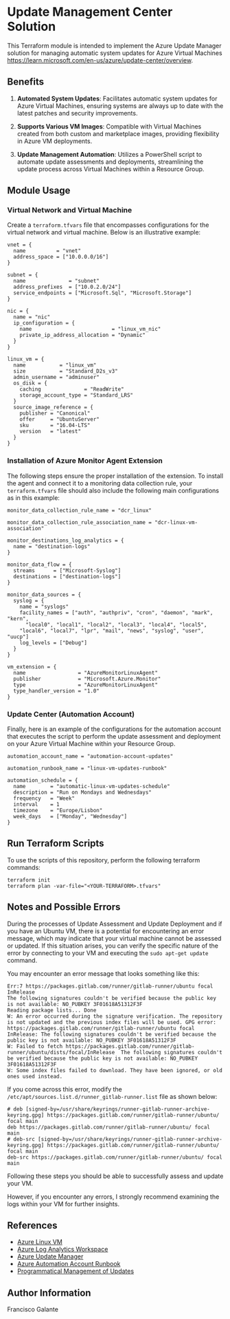 # Update Management Center Solution

This Terraform module is intended to implement the Azure Update Manager solution for managing automatic system updates for Azure Virtual Machines https://learn.microsoft.com/en-us/azure/update-center/overview.

## Benefits
1. **Automated System Updates**: Facilitates automatic system updates for Azure Virtual Machines, ensuring systems are always up to date with the latest patches and security improvements.

2. **Supports Various VM Images**: Compatible with Virtual Machines created from both custom and marketplace images, providing flexibility in Azure VM deployments.

3. **Update Management Automation**: Utilizes a PowerShell script to automate update assessments and deployments, streamlining the update process across Virtual Machines within a Resource Group.

## Module Usage
### Virtual Network and Virtual Machine
Create a `terraform.tfvars` file that encompasses configurations for the virtual network and virtual machine. Below is an illustrative example:

```
vnet = {
  name          = "vnet"
  address_space = ["10.0.0.0/16"]
}

subnet = {
  name              = "subnet"
  address_prefixes  = ["10.0.2.0/24"]
  service_endpoints = ["Microsoft.Sql", "Microsoft.Storage"]
}

nic = {
  name = "nic"
  ip_configuration = {
    name                          = "linux_vm_nic"
    private_ip_address_allocation = "Dynamic"
  }
}

linux_vm = {
  name           = "linux_vm"
  size           = "Standard_D2s_v3"
  admin_username = "adminuser"
  os_disk = {
    caching              = "ReadWrite"
    storage_account_type = "Standard_LRS"
  }
  source_image_reference = {
    publisher = "Canonical"
    offer     = "UbuntuServer"
    sku       = "16.04-LTS"
    version   = "latest"
  }
}
```

### Installation of Azure Monitor Agent Extension
The following steps ensure the proper installation of the extension. To install the agent and connect it to a monitoring data collection rule, your `terraform.tfvars` file should also include the following main configurations as in this example: 

```
monitor_data_collection_rule_name = "dcr_linux"

monitor_data_collection_rule_association_name = "dcr-linux-vm-association"

monitor_destinations_log_analytics = {
  name = "destination-logs"
}

monitor_data_flow = {
  streams      = ["Microsoft-Syslog"]
  destinations = ["destination-logs"]
}

monitor_data_sources = {
  syslog = {
    name = "syslogs"
    facility_names = ["auth", "authpriv", "cron", "daemon", "mark", "kern",
      "local0", "local1", "local2", "local3", "local4", "local5",
    "local6", "local7", "lpr", "mail", "news", "syslog", "user", "uucp"]
    log_levels = ["Debug"]
  }
}

vm_extension = {
  name                 = "AzureMonitorLinuxAgent"
  publisher            = "Microsoft.Azure.Monitor"
  type                 = "AzureMonitorLinuxAgent"
  type_handler_version = "1.0"
}
```

### Update Center (Automation Account)
Finally, here is an example of the configurations for the automation account that executes the script to perform the update assessment and deployment on your Azure Virtual Machine within your Resource Group.
```
automation_account_name = "automation-account-updates"

automation_runbook_name = "linux-vm-updates-runbook"

automation_schedule = {
  name        = "automatic-linux-vm-updates-schedule"
  description = "Run on Mondays and Wednesdays"
  frequency   = "Week"
  interval    = 1
  timezone    = "Europe/Lisbon"
  week_days   = ["Monday", "Wednesday"]
}
```

## Run Terraform Scripts
To use the scripts of this repository, perform the following terraform commands:
```
terraform init
terraform plan -var-file="<YOUR-TERRAFORM>.tfvars"
```

## Notes and Possible Errors

During the processes of Update Assessment and Update Deployment and if you have an Ubuntu VM, there is a potential for encountering an error message, 
which may indicate that your virtual machine cannot be assessed or updated. 
If this situation arises, you can verify the specific nature of the error by connecting to your VM and executing the `sudo apt-get update` command.

You may encounter an error message that looks something like this:

```
Err:7 https://packages.gitlab.com/runner/gitlab-runner/ubuntu focal InRelease
The following signatures couldn't be verified because the public key is not available: NO_PUBKEY 3F01618A51312F3F
Reading package lists... Done
W: An error occurred during the signature verification. The repository is not updated and the previous index files will be used. GPG error: https://packages.gitlab.com/runner/gitlab-runner/ubuntu focal InRelease: The following signatures couldn't be verified because the public key is not available: NO_PUBKEY 3F01618A51312F3F
W: Failed to fetch https://packages.gitlab.com/runner/gitlab-runner/ubuntu/dists/focal/InRelease  The following signatures couldn't be verified because the public key is not available: NO_PUBKEY 3F01618A51312F3F
W: Some index files failed to download. They have been ignored, or old ones used instead.
```

If you come across this error, modify the `/etc/apt/sources.list.d/runner_gitlab-runner.list` file as shown below:

```
# deb [signed-by=/usr/share/keyrings/runner-gitlab-runner-archive-keyring.gpg] https://packages.gitlab.com/runner/gitlab-runner/ubuntu/ focal main
deb https://packages.gitlab.com/runner/gitlab-runner/ubuntu/ focal main
# deb-src [signed-by=/usr/share/keyrings/runner-gitlab-runner-archive-keyring.gpg] https://packages.gitlab.com/runner/gitlab-runner/ubuntu/ focal main
deb-src https://packages.gitlab.com/runner/gitlab-runner/ubuntu/ focal main
```

Following these steps you should be able to successfully assess and update your VM.

However, if you encounter any errors, I strongly recommend examining the logs within your VM for further insights.

## References

* [Azure Linux VM](https://registry.terraform.io/providers/hashicorp/azurerm/latest/docs/resources/linux_virtual_machine)
* [Azure Log Analytics Workspace](https://registry.terraform.io/providers/hashicorp/azurerm/latest/docs/resources/log_analytics_workspace)
* [Azure Update Manager](https://learn.microsoft.com/en-us/azure/update-center/overview?tabs=azure-vms)
* [Azure Automation Account Runbook](https://registry.terraform.io/providers/hashicorp/azurerm/latest/docs/resources/automation_runbook)
* [Programmatical Management of Updates](https://learn.microsoft.com/en-us/azure/update-center/manage-vms-programmatically?tabs=cli%2Crest)

## Author Information

Francisco Galante
